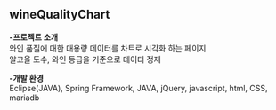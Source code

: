 ## wineQualityChart
   **-프로젝트 소개**   
    와인 품질에 대한 대용량 데이터를 차트로 시각화 하는 페이지  
    알코올 도수, 와인 등급을 기준으로 데이터 정제
    
   **-개발 환경**    
    Eclipse(JAVA), Spring Framework, JAVA, jQuery, javascript, html, CSS, mariadb
